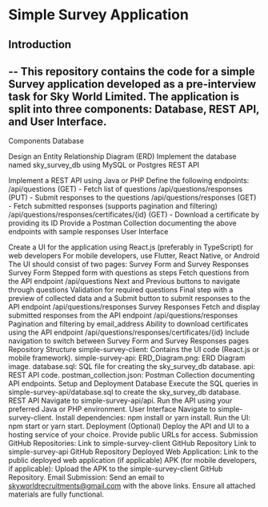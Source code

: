# Simple Survey Application
## Introduction
--
This repository contains the code for a simple Survey application developed as a pre-interview task for Sky World Limited. The application is split into three components: Database, REST API, and User Interface.
--
Components
Database

Design an Entity Relationship Diagram (ERD)
Implement the database named sky_survey_db using MySQL or Postgres
REST API

Implement a REST API using Java or PHP
Define the following endpoints:
/api/questions (GET) - Fetch list of questions
/api/questions/responses (PUT) - Submit responses to the questions
/api/questions/responses (GET) - Fetch submitted responses (supports pagination and filtering)
/api/questions/responses/certificates/{id} (GET) - Download a certificate by providing its ID
Provide a Postman Collection documenting the above endpoints with sample responses
User Interface

Create a UI for the application using React.js (preferably in TypeScript) for web developers
For mobile developers, use Flutter, React Native, or Android
The UI should consist of two pages: Survey Form and Survey Responses
Survey Form
Stepped form with questions as steps
Fetch questions from the API endpoint /api/questions
Next and Previous buttons to navigate through questions
Validation for required questions
Final step with a preview of collected data and a Submit button to submit responses to the API endpoint /api/questions/responses
Survey Responses
Fetch and display submitted responses from the API endpoint /api/questions/responses
Pagination and filtering by email_address
Ability to download certificates using the API endpoint /api/questions/responses/certificates/{id}
Include navigation to switch between Survey Form and Survey Responses pages
Repository Structure
simple-survey-client: Contains the UI code (React.js or mobile framework).
simple-survey-api:
ERD_Diagram.png: ERD Diagram image.
database.sql: SQL file for creating the sky_survey_db database.
api: REST API code.
postman_collection.json: Postman Collection documenting API endpoints.
Setup and Deployment
Database
Execute the SQL queries in simple-survey-api/database.sql to create the sky_survey_db database.
REST API
Navigate to simple-survey-api/api.
Run the API using your preferred Java or PHP environment.
User Interface
Navigate to simple-survey-client.
Install dependencies: npm install or yarn install.
Run the UI: npm start or yarn start.
Deployment (Optional)
Deploy the API and UI to a hosting service of your choice.
Provide public URLs for access.
Submission
GitHub Repositories:
Link to simple-survey-client GitHub Repository
Link to simple-survey-api GitHub Repository
Deployed Web Application:
Link to the public deployed web application (if applicable)
APK (for mobile developers, if applicable):
Upload the APK to the simple-survey-client GitHub Repository.
Email Submission:
Send an email to skyworldrecruitments@gmail.com with the above links.
Ensure all attached materials are fully functional.
